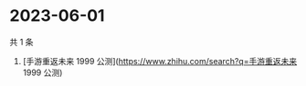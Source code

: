 # 2023-06-01

共 1 条

<!-- BEGIN -->
<!-- 最后更新时间 Thu Jun 01 2023 01:10:46 GMT+0800 (China Standard Time) -->

1. [手游重返未来 1999 公测](https://www.zhihu.com/search?q=手游重返未来 1999
   公测)

<!-- END -->
